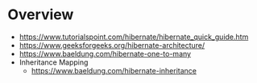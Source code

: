 # Overview

- https://www.tutorialspoint.com/hibernate/hibernate_quick_guide.htm
- https://www.geeksforgeeks.org/hibernate-architecture/
- https://www.baeldung.com/hibernate-one-to-many
- Inheritance Mapping
    + https://www.baeldung.com/hibernate-inheritance
